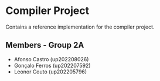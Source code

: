 # Compiler Project

Contains a reference implementation for the compiler project.

## Members - Group 2A
- Afonso Castro (up202208026)
- Gonçalo Ferros (up202207592)
- Leonor Couto (up202205796)
